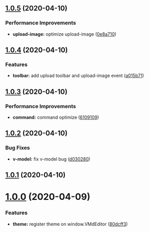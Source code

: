 ## [1.0.5](https://github.com/code-farmer-i/vue-markdown-editor/compare/v1.0.4...v1.0.5) (2020-04-10)


### Performance Improvements

* **upload-image:** optimize upload-image ([0e8a710](https://github.com/code-farmer-i/vue-markdown-editor/commit/0e8a710f3a76eb03de94daa9efd2a63163525de6))



## [1.0.4](https://github.com/code-farmer-i/vue-markdown-editor/compare/v1.0.3...v1.0.4) (2020-04-10)


### Features

* **toolbar:** add upload toolbar and upload-image event ([a015b71](https://github.com/code-farmer-i/vue-markdown-editor/commit/a015b71ed51f7260b571280a782958d60424f662))



## [1.0.3](https://github.com/code-farmer-i/vue-markdown-editor/compare/v1.0.2...v1.0.3) (2020-04-10)


### Performance Improvements

* **command:** command optimize ([6109109](https://github.com/code-farmer-i/vue-markdown-editor/commit/610910966e88dc39c6e473848b447519505ae60a))



## [1.0.2](https://github.com/code-farmer-i/vue-markdown-editor/compare/v1.0.1...v1.0.2) (2020-04-10)


### Bug Fixes

* **v-model:** fix v-model bug ([d030280](https://github.com/code-farmer-i/vue-markdown-editor/commit/d03028031310d7c6d40c26d07248e0b4c772a5d6))



## [1.0.1](https://github.com/code-farmer-i/vue-markdown-editor/compare/v1.0.0...v1.0.1) (2020-04-10)



# [1.0.0](https://github.com/code-farmer-i/vue-markdown-editor/compare/v0.0.11...v1.0.0) (2020-04-09)


### Features

* **theme:** register theme on window.VMdEditor ([80dcff3](https://github.com/code-farmer-i/vue-markdown-editor/commit/80dcff39f547da3c339f23f7a423c04a7049ceba))




